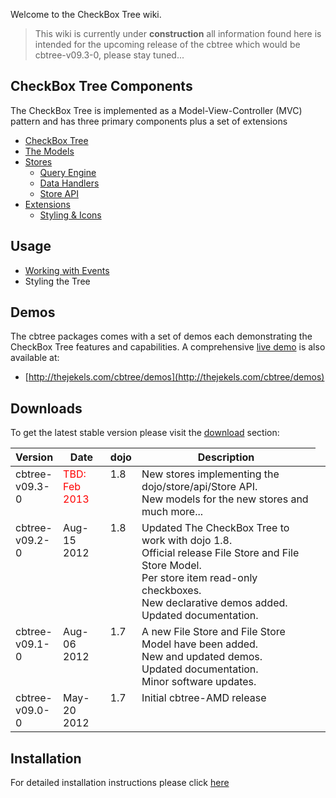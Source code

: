 Welcome to the CheckBox Tree wiki.

> This wiki is currently under **construction** all information found here is
> intended for the upcoming release of the cbtree which would be cbtree-v09.3-0,
> please stay tuned...

## CheckBox Tree Components
The CheckBox Tree is implemented as a Model-View-Controller (MVC) pattern and has three primary components plus a set of extensions

* [CheckBox Tree](wiki/CheckBox-Tree)
* [The Models](wiki/Store-Models)
* [Stores](wiki/Store)
	- [Query Engine](wiki/Query-Engine)
	- [Data Handlers](wiki/Data-Handlers)
	- [Store API](wiki/Store-API)
* [Extensions](wiki/Extensions)
	- [Styling & Icons](wiki/Tree-Styling)

## Usage
* [Working with Events](wiki/CheckBox-Tree-Usage#working-with-events)
* Styling the Tree

## Demos
The cbtree packages comes with a set of demos each demonstrating the CheckBox
Tree features and capabilities. A comprehensive [live demo](http://thejekels.com/cbtree/demos)
is also available at:

* [http://thejekels.com/cbtree/demos](http://thejekels.com/cbtree/demos)

## Downloads
To get the latest stable version please visit the [download](https://github.com/pjekel/cbtree/downloads)
section:

<table>
  <tbody>
	<thead>
	  <tr>
	    <th style="width:15%;">Version</th>
	    <th style="width:15%;">Date</th>
	    <th style="width:10%;">dojo</th>
	    <th>Description</th>
	  </tr>
	</thead>
    <tr style="vertical-align:top">
      <td>cbtree-v09.3-0</td>
      <td style="color:red;">TBD: Feb 2013</td>
      <td>1.8</td>
      <td>
	New stores implementing the dojo/store/api/Store API.<br/>
	New models for the new stores and much more...
      <td>
    </tr>
    <tr style="vertical-align:top">
      <td>cbtree-v09.2-0</td>
      <td>Aug-15 2012</td>
      <td>1.8</td>
      <td>
	Updated The CheckBox Tree to work with dojo 1.8.<br/>
	Official release File Store and File Store Model.<br/>
	Per store item read-only checkboxes.<br/>
	New declarative demos added.<br/>
	Updated documentation.<br/>
      <td>
    </tr>
    <tr style="vertical-align:top">
      <td>cbtree-v09.1-0</td>
      <td>Aug-06 2012</td>
      <td>1.7</td>
      <td>
	A new File Store and File Store Model have been added.<br/>
	New and updated demos.<br/>
	Updated documentation.<br/>
	Minor software updates.
      <td>
    </tr>
    <tr style="vertical-align:top">
      <td>cbtree-v09.0-0</td>
      <td>May-20 2012</td>
      <td>1.7</td>
      <td>Initial cbtree-AMD release</td>
    </tr>
  </tbody>
</table>

## Installation
For detailed installation instructions please click [here](wiki/Installation)
